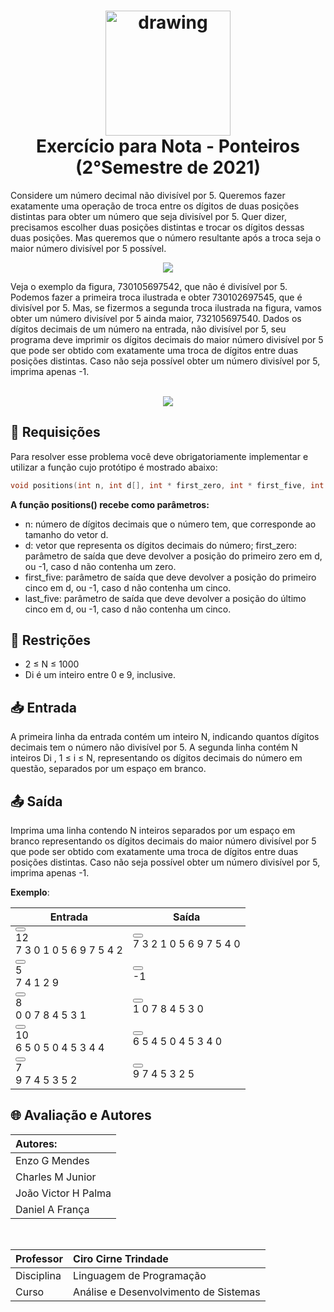 

<h1 align="center"><img src="https://raw.githubusercontent.com/abrahamcalf/programming-languages-logos/master/src/c/c_256x256.png" alt="drawing" width="200"/> <br> Exercício para Nota - Ponteiros (2°Semestre de 2021)
</h1>


Considere um número decimal não divisível por 5. Queremos fazer exatamente uma operação de troca entre os dígitos de duas posições distintas para obter um número que seja divisível por 5. Quer dizer, precisamos escolher duas posições distintas e trocar os dígitos dessas duas posições. Mas queremos que o número resultante após a troca seja o maior número divisível por 5 possível.
<p align="center">
   <img src="https://user-images.githubusercontent.com/90652800/184504167-a7c4ba28-ab16-4f5f-8c4e-682f2ec3348d.png"/>
</p>
Veja o exemplo da figura, 730105697542, que não é divisível por 5. Podemos fazer a primeira troca ilustrada e obter 730102697545, que é divisível por 5. Mas, se fizermos a segunda troca ilustrada na figura, vamos obter um número divisível por 5 ainda maior, 732105697540. Dados os dígitos decimais de um número na entrada, não divisível por 5, seu programa deve imprimir os dígitos decimais do maior número divisível por 5 que pode ser obtido com exatamente uma troca de dígitos entre duas posições distintas. Caso não seja possível obter um número divisível por 5, imprima apenas -1.
<p align="center">
   <br>
   <img src="http://img.shields.io/static/v1?label=STATUS&message=CONCLUIDO&color=GREEN&style=for-the-badge"/>
   <br>
</p>

## 🙋  Requisições
Para resolver esse problema você deve obrigatoriamente implementar e utilizar a função cujo protótipo é mostrado abaixo:
```c
void positions(int n, int d[], int * first_zero, int * first_five, int * last_five);
```
**A função positions() recebe como parâmetros:** 
 - n: número de dígitos decimais que o número tem, que corresponde ao
   tamanho do vetor d.
 - d: vetor que representa os dígitos decimais do número;  first_zero:
   parâmetro de saída que deve devolver a posição do primeiro zero em d,
   ou -1, caso d não contenha um zero.
 - first_five: parâmetro de saída que deve devolver a posição do
   primeiro cinco em d, ou -1, caso d não contenha um cinco.
 - last_five: parâmetro de saída que deve devolver a posição do último
   cinco em d, ou -1, caso d não contenha um cinco.

## 🚫 Restrições

 - 2 ≤ N ≤ 1000
 - Di é um inteiro entre 0 e 9, inclusive.

## 📥 Entrada
A primeira linha da entrada contém um inteiro N, indicando quantos dígitos decimais tem o número não divisível por 5. A segunda linha contém N inteiros Di , 1 ≤ i ≤ N, representando os dígitos decimais do número em questão, separados por um espaço em branco.


## 📤 Saída
Imprima uma linha contendo N inteiros separados por um espaço em branco representando os dígitos decimais do maior número divisível por 5 que pode ser obtido com exatamente uma troca de dígitos entre duas posições distintas. Caso não seja possível obter um número divisível por 5, imprima apenas -1.

**Exemplo**:
<table><thead><th>Entrada</th> <th>Saída</th></thead> <tbody><tr><td class="table-column"><button type="button" class="copy-icon v-btn v-btn--icon v-btn--round theme--light v-size--x-small"><span class="v-btn__content"><i aria-hidden="true" class="v-icon notranslate fa fa-copy theme--light"></i></span></button> <div> 12<br>7 3 0 1 0 5 6 9 7 5 4 2 </div></td> <td class="table-column"><button type="button" class="copy-icon v-btn v-btn--icon v-btn--round theme--light v-size--x-small"><span class="v-btn__content"><i aria-hidden="true" class="v-icon notranslate fa fa-copy theme--light"></i></span></button> <div> 7 3 2 1 0 5 6 9 7 5 4 0 </div></td></tr><tr><td class="table-column"><button type="button" class="copy-icon v-btn v-btn--icon v-btn--round theme--light v-size--x-small"><span class="v-btn__content"><i aria-hidden="true" class="v-icon notranslate fa fa-copy theme--light"></i></span></button> <div> 5<br>7 4 1 2 9 </div></td> <td class="table-column"><button type="button" class="copy-icon v-btn v-btn--icon v-btn--round theme--light v-size--x-small"><span class="v-btn__content"><i aria-hidden="true" class="v-icon notranslate fa fa-copy theme--light"></i></span></button> <div> -1 </div></td></tr><tr><td class="table-column"><button type="button" class="copy-icon v-btn v-btn--icon v-btn--round theme--light v-size--x-small"><span class="v-btn__content"><i aria-hidden="true" class="v-icon notranslate fa fa-copy theme--light"></i></span></button> <div> 8<br>0 0 7 8 4 5 3 1 </div></td> <td class="table-column"><button type="button" class="copy-icon v-btn v-btn--icon v-btn--round theme--light v-size--x-small"><span class="v-btn__content"><i aria-hidden="true" class="v-icon notranslate fa fa-copy theme--light"></i></span></button> <div> 1 0 7 8 4 5 3 0 </div></td></tr><tr><td class="table-column"><button type="button" class="copy-icon v-btn v-btn--icon v-btn--round theme--light v-size--x-small"><span class="v-btn__content"><i aria-hidden="true" class="v-icon notranslate fa fa-copy theme--light"></i></span></button> <div> 10<br>6 5 0 5 0 4 5 3 4 4 </div></td> <td class="table-column"><button type="button" class="copy-icon v-btn v-btn--icon v-btn--round theme--light v-size--x-small"><span class="v-btn__content"><i aria-hidden="true" class="v-icon notranslate fa fa-copy theme--light"></i></span></button> <div> 6 5 4 5 0 4 5 3 4 0 </div></td></tr><tr><td class="table-column"><button type="button" class="copy-icon v-btn v-btn--icon v-btn--round theme--light v-size--x-small"><span class="v-btn__content"><i aria-hidden="true" class="v-icon notranslate fa fa-copy theme--light"></i></span></button> <div> 7<br>9 7 4 5 3 5 2 </div></td> <td class="table-column"><button type="button" class="copy-icon v-btn v-btn--icon v-btn--round theme--light v-size--x-small"><span class="v-btn__content"><i aria-hidden="true" class="v-icon notranslate fa fa-copy theme--light"></i></span></button> <div> 9 7 4 5 3 2 5 </div></td></tr></tbody></table>

## 🌐 Avaliação e Autores

| Autores:            |
| :------------------ |
| Enzo G Mendes       |
| Charles M Junior    |
| João Victor H Palma |
| Daniel A França     |

    ㅤ

| Professor  | Ciro Cirne Trindade                   |
| :--------- | :------------------------------------ |
| Disciplina | Linguagem de Programação              |
| Curso      | Análise e Desenvolvimento de Sistemas |



